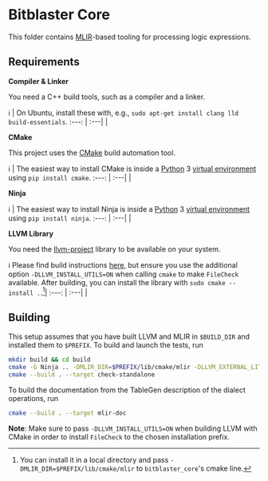 # Bitblaster Core

This folder contains [MLIR](https://mlir.llvm.org/)-based tooling for processing logic expressions.

## Requirements

**Compiler & Linker** 

You need a C++ build tools, such as a compiler and a linker.

:information_source: | On Ubuntu, install these with, e.g., `sudo apt-get install clang lld build-essentials`. 
:---: | :---|      |

**CMake**

This project uses the [CMake](https://cmake.org/) build automation tool.

:information_source: | The easiest way to install CMake is inside a [Python](https://www.python.org/) 3 [virtual environment](https://docs.python.org/3/tutorial/venv.html) using `pip install cmake`. 
:---: | :---|      |

**Ninja**

:information_source: | The easiest way to install Ninja is inside a [Python](https://www.python.org/) 3 [virtual environment](https://docs.python.org/3/tutorial/venv.html) using `pip install ninja`. 
:---: | :---|      |

**LLVM Library**

You need the [llvm-project](https://mlir.llvm.org/) library to be available on your system. 

:information_source: Please find build instructions [here](https://mlir.llvm.org/getting_started/), but ensure you use the additional option `-DLLVM_INSTALL_UTILS=ON` when calling `cmake` to make `FileCheck` available. After building, you can install the library with `sudo cmake --install .`.[^1]| 
:---: | :---|      |

## Building

This setup assumes that you have built LLVM and MLIR in `$BUILD_DIR` and installed them to `$PREFIX`. To build and launch the tests, run
```sh
mkdir build && cd build
cmake -G Ninja .. -DMLIR_DIR=$PREFIX/lib/cmake/mlir -DLLVM_EXTERNAL_LIT=$BUILD_DIR/bin/llvm-lit
cmake --build . --target check-standalone
```
To build the documentation from the TableGen description of the dialect operations, run
```sh
cmake --build . --target mlir-doc
```
**Note**: Make sure to pass `-DLLVM_INSTALL_UTILS=ON` when building LLVM with CMake in order to install `FileCheck` to the chosen installation prefix.


[^1]: You can install it in a local directory and pass `-DMLIR_DIR=$PREFIX/lib/cmake/mlir` to `bitblaster_core`'s cmake line.

